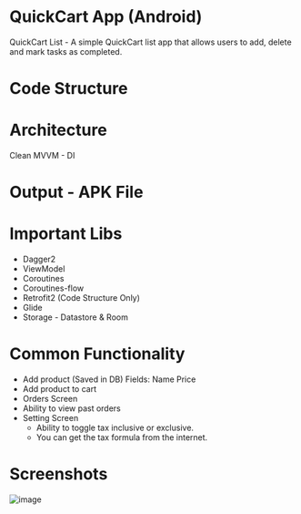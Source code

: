 # QuickCart App (Android)
QuickCart List - A simple QuickCart list app that allows users to add, delete and mark tasks as completed.

# Code Structure 

# Architecture 
Clean MVVM - DI

# Output - APK File

# Important Libs 
- Dagger2
- ViewModel
- Coroutines
- Coroutines-flow
- Retrofit2 (Code Structure Only)
- Glide
- Storage - Datastore & Room

# Common Functionality 
- Add product (Saved in DB)
    Fields:
        Name
        Price
- Add product to cart
- Orders Screen
- Ability to view past orders
- Setting Screen
  - Ability to toggle tax inclusive or exclusive.
  - You can get the tax formula from the internet.

# Screenshots
![image](https://github.com/misbahazmi/QuickCart-Android/assets/8206573/eef9578e-9e52-42dd-8bc2-18134e82de9a)










